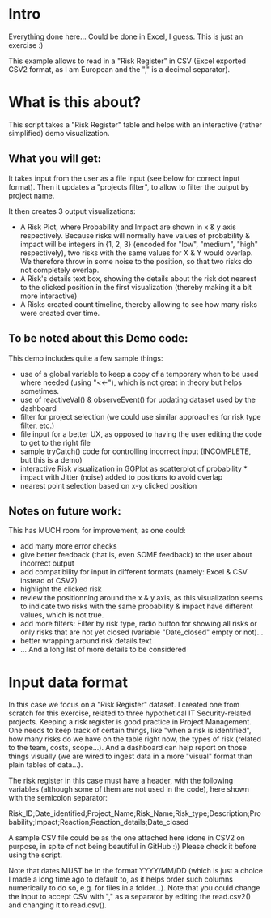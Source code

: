 # Intro

Everything done here... Could be done in Excel, I guess. This is just an exercise :)

This example allows to read in a "Risk Register" in CSV (Excel exported CSV2 format, as I am European and the "," is a decimal separator).

# What is this about?

This script takes a "Risk Register" table and helps with an interactive (rather simplified) demo visualization.

## What you will get:

It takes input from the user as a file input (see below for correct input format).
Then it updates a "projects filter", to allow to filter the output by project name.

It then creates 3 output visualizations:
* A Risk Plot, where Probability and Impact are shown in x & y axis respectively. Because risks will normally have values of probability & impact will be integers in {1, 2, 3} (encoded for "low", "medium", "high" respectively), two risks with the same values for X & Y would overlap. We therefore throw in some noise to the position, so that two risks do not completely overlap.
* A Risk's details text box, showing the details about the risk dot nearest to the clicked position in the first visualization (thereby making it a bit more interactive)
* A Risks created count timeline, thereby allowing to see how many risks were created over time.

## To be noted about this Demo code:
This demo includes quite a few sample things:
* use of a global variable to keep a copy of a temporary when to be used where needed (using "<<-"), which is not great in theory but helps sometimes.
* use of reactiveVal() & observeEvent() for updating dataset used by the dashboard
* filter for project selection (we could use similar approaches for risk type filter, etc.)
* file input for a better UX, as opposed to having the user editing the code to get to the right file
* sample tryCatch() code for controlling incorrect input (INCOMPLETE, but this is a demo)
* interactive Risk visualization in GGPlot as scatterplot of probability * impact with Jitter (noise) added to positions to avoid overlap
* nearest point selection based on x-y clicked position

## Notes on future work:

This has MUCH room for improvement, as one could:
* add many more error checks
* give better feedback (that is, even SOME feedback) to the user about incorrect output
* add compatibility for input in different formats (namely: Excel & CSV instead of CSV2)
* highlight the clicked risk
* review the positionning around the x & y axis, as this visualization seems to indicate two risks with the same probability & impact have different values, which is not true.
* add more filters: Filter by risk type, radio button for showing all risks or only risks that are not yet closed (variable "Date_closed" empty or not)...
* better wrapping around risk details text
* ...
And a long list of more details to be considered

# Input data format

In this case we focus on a "Risk Register" dataset. I created one from scratch for this exercise, related to three hypothetical IT Security-related projects.
Keeping a risk register is good practice in Project Management. One needs to keep track of certain things, like "when a risk is identified", how many risks do we have on the table right now, the types of risk (related to the team, costs, scope...). And a dashboard can help report on those things visually (we are wired to ingest data in a more "visual" format than plain tables of data...).

The risk register in this case must have a header, with the following variables (although some of them are not used in the code), here shown with the semicolon separator:

Risk_ID;Date_identified;Project_Name;Risk_Name;Risk_type;Description;Probability;Impact;Reaction;Reaction_details;Date_closed

A sample CSV file could be as the one attached here (done in CSV2 on purpose, in spite of not being beautiful in GitHub :))
Please check it before using the script.

Note that dates MUST be in the format YYYY/MM/DD (which is just a choice I made a long time ago to default to, as it helps order such columns numerically to do so, e.g. for files in a folder...).
Note that you could change the input to accept CSV with "," as a separator by editing the read.csv2() and changing it to read.csv().
